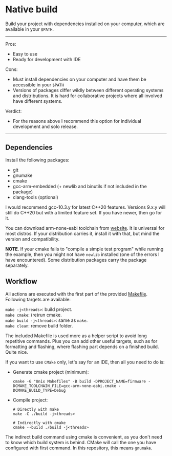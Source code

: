 # Native build

Build your project with dependencies installed on your computer, which are available in your `$PATH`.  

---
Pros:  

* Easy to use  
* Ready for development with IDE  

Cons:

* Must install dependencies on your computer and have them be accessible in your `$PATH`
* Versions of packages differ wildly between different operating systems and distributions. It is hard for collaborative projects where all involved have different systems.  

Verdict:

* For the reasons above I recommend this option for individual development and solo release.  

---

## Dependencies

Install the following packages:

* git
* gnumake
* cmake
* gcc-arm-embedded (+ newlib and binutils if not included in the package)
* clang-tools (optional)

I would recommend gcc-10.3.y for latest C++20 features. Versions 9.x.y will still do C++20 but with a limited feature set. If you have newer, then go for it.  

You can download arm-none-eabi toolchain from [website](https://developer.arm.com/tools-and-software/open-source-software/developer-tools/gnu-toolchain/gnu-rm/downloads). It is universal for most distros. If your distribution carries it, install it with that, but mind the version and compatibility.  

**NOTE**. If your cmake fails to "compile a simple test program" while running the example, then you might not have `newlib` installed (one of the errors I have encountered). Some distribution packages carry the package separately.  

## Workflow

All actions are executed with the first part of the provided [Makefile](../Makefile).  
Following targets are available:  

`make -j<threads>`: build project.  
`make cmake`: (re)run cmake.  
`make build -j<threads>`: same as `make`.  
`make clean`: remove build folder.  

The included Makefile is used more as a helper script to avoid long repetitive commands. Plus you can add other useful targets, such as for formatting and flashing, where flashing part depends on a finished build. Quite nice.  

If you want to use `CMake` only, let's say for an IDE, then all you need to do is:  

* Generate cmake project (minimum):

    ```shell
    cmake -G "Unix Makefiles" -B build -DPROJECT_NAME=firmware -DCMAKE_TOOLCHAIN_FILE=gcc-arm-none-eabi.cmake -DCMAKE_BUILD_TYPE=Debug
    ```

* Compile project:

    ```shell
    # Directly with make
    make -C ./build -j<threads>

    # Indirectly with cmake
    cmake --build ./build -j<threads>
    ```

The indirect build command using cmake is convenient, as you don't need to know which build system is behind. CMake will call the one you have configured with first command. In this repository, this means `gnumake`.  

